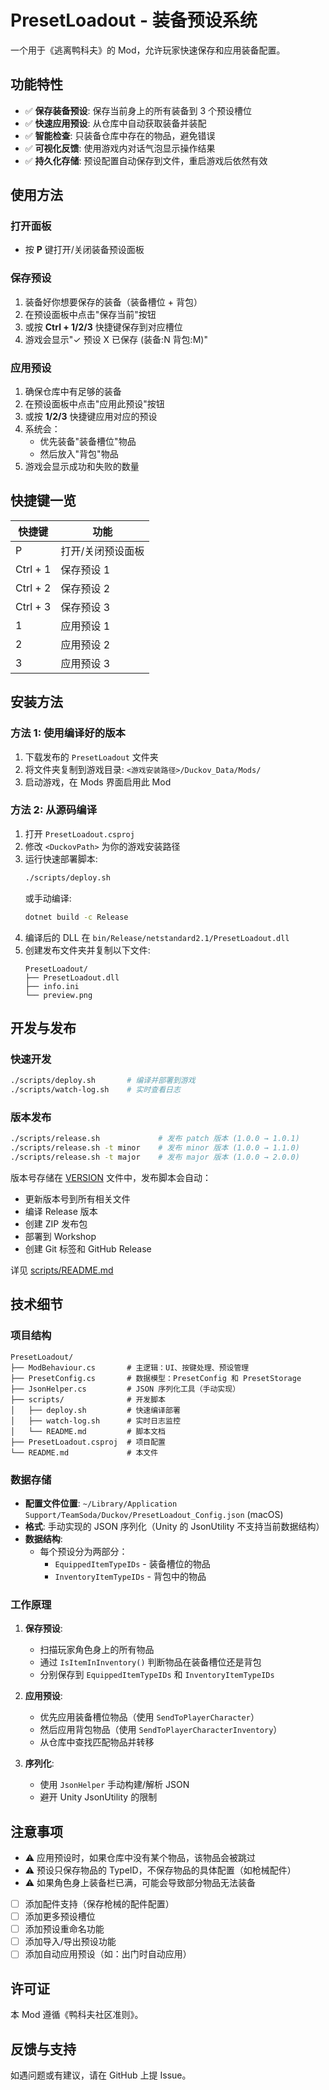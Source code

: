 # PresetLoadout - 装备预设系统

一个用于《逃离鸭科夫》的 Mod，允许玩家快速保存和应用装备配置。

## 功能特性

- ✅ **保存装备预设**: 保存当前身上的所有装备到 3 个预设槽位
- ✅ **快速应用预设**: 从仓库中自动获取装备并装配
- ✅ **智能检查**: 只装备仓库中存在的物品，避免错误
- ✅ **可视化反馈**: 使用游戏内对话气泡显示操作结果
- ✅ **持久化存储**: 预设配置自动保存到文件，重启游戏后依然有效

## 使用方法

### 打开面板
- 按 **P** 键打开/关闭装备预设面板

### 保存预设
1. 装备好你想要保存的装备（装备槽位 + 背包）
2. 在预设面板中点击"保存当前"按钮
3. 或按 **Ctrl + 1/2/3** 快捷键保存到对应槽位
4. 游戏会显示"✓ 预设 X 已保存 (装备:N 背包:M)"

### 应用预设
1. 确保仓库中有足够的装备
2. 在预设面板中点击"应用此预设"按钮
3. 或按 **1/2/3** 快捷键应用对应的预设
4. 系统会：
   - 优先装备"装备槽位"物品
   - 然后放入"背包"物品
5. 游戏会显示成功和失败的数量

## 快捷键一览

| 快捷键 | 功能 |
|--------|------|
| P | 打开/关闭预设面板 |
| Ctrl + 1 | 保存预设 1 |
| Ctrl + 2 | 保存预设 2 |
| Ctrl + 3 | 保存预设 3 |
| 1 | 应用预设 1 |
| 2 | 应用预设 2 |
| 3 | 应用预设 3 |

## 安装方法

### 方法 1: 使用编译好的版本
1. 下载发布的 `PresetLoadout` 文件夹
2. 将文件夹复制到游戏目录: `<游戏安装路径>/Duckov_Data/Mods/`
3. 启动游戏，在 Mods 界面启用此 Mod

### 方法 2: 从源码编译
1. 打开 `PresetLoadout.csproj`
2. 修改 `<DuckovPath>` 为你的游戏安装路径
3. 运行快速部署脚本:
   ```bash
   ./scripts/deploy.sh
   ```
   或手动编译:
   ```bash
   dotnet build -c Release
   ```
4. 编译后的 DLL 在 `bin/Release/netstandard2.1/PresetLoadout.dll`
5. 创建发布文件夹并复制以下文件:
   ```
   PresetLoadout/
   ├── PresetLoadout.dll
   ├── info.ini
   └── preview.png
   ```

## 开发与发布

### 快速开发
```bash
./scripts/deploy.sh       # 编译并部署到游戏
./scripts/watch-log.sh    # 实时查看日志
```

### 版本发布
```bash
./scripts/release.sh             # 发布 patch 版本 (1.0.0 → 1.0.1)
./scripts/release.sh -t minor    # 发布 minor 版本 (1.0.0 → 1.1.0)
./scripts/release.sh -t major    # 发布 major 版本 (1.0.0 → 2.0.0)
```

版本号存储在 [VERSION](VERSION) 文件中，发布脚本会自动：
- 更新版本号到所有相关文件
- 编译 Release 版本
- 创建 ZIP 发布包
- 部署到 Workshop
- 创建 Git 标签和 GitHub Release

详见 [scripts/README.md](scripts/README.md)

## 技术细节

### 项目结构
```
PresetLoadout/
├── ModBehaviour.cs       # 主逻辑：UI、按键处理、预设管理
├── PresetConfig.cs       # 数据模型：PresetConfig 和 PresetStorage
├── JsonHelper.cs         # JSON 序列化工具（手动实现）
├── scripts/              # 开发脚本
│   ├── deploy.sh         # 快速编译部署
│   ├── watch-log.sh      # 实时日志监控
│   └── README.md         # 脚本文档
├── PresetLoadout.csproj  # 项目配置
└── README.md             # 本文件
```

### 数据存储
- **配置文件位置**: `~/Library/Application Support/TeamSoda/Duckov/PresetLoadout_Config.json` (macOS)
- **格式**: 手动实现的 JSON 序列化（Unity 的 JsonUtility 不支持当前数据结构）
- **数据结构**:
  - 每个预设分为两部分：
    - `EquippedItemTypeIDs` - 装备槽位的物品
    - `InventoryItemTypeIDs` - 背包中的物品

### 工作原理
1. **保存预设**:
   - 扫描玩家角色身上的所有物品
   - 通过 `IsItemInInventory()` 判断物品在装备槽位还是背包
   - 分别保存到 `EquippedItemTypeIDs` 和 `InventoryItemTypeIDs`

2. **应用预设**:
   - 优先应用装备槽位物品（使用 `SendToPlayerCharacter`）
   - 然后应用背包物品（使用 `SendToPlayerCharacterInventory`）
   - 从仓库中查找匹配物品并转移

3. **序列化**:
   - 使用 `JsonHelper` 手动构建/解析 JSON
   - 避开 Unity JsonUtility 的限制

## 注意事项

- ⚠️ 应用预设时，如果仓库中没有某个物品，该物品会被跳过
- ⚠️ 预设只保存物品的 TypeID，不保存物品的具体配置（如枪械配件）
- ⚠️ 如果角色身上装备栏已满，可能会导致部分物品无法装备

- [ ] 添加配件支持（保存枪械的配件配置）
- [ ] 添加更多预设槽位
- [ ] 添加预设重命名功能
- [ ] 添加导入/导出预设功能
- [ ] 添加自动应用预设（如：出门时自动应用）

## 许可证

本 Mod 遵循《鸭科夫社区准则》。

## 反馈与支持

如遇问题或有建议，请在 GitHub 上提 Issue。

